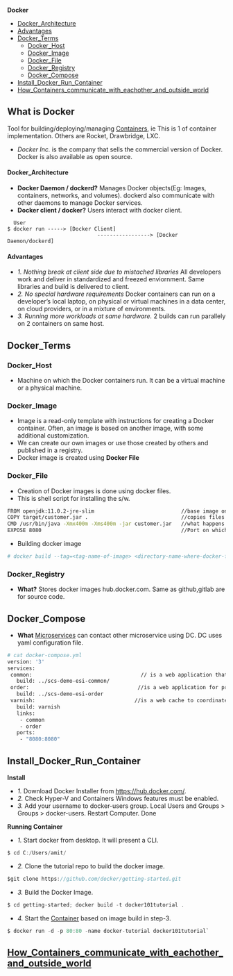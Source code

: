 **Docker**
  - [Docker_Architecture](#Docker_Architecture)
  - [Advantages](#Advantages)
- [Docker_Terms](#Docker_Terms)
  - [Docker_Host](#Docker_Host)
  - [Docker_Image](#Docker_Image)
  - [Docker_File](#Docker_File)
  - [Docker_Registry](#Docker_Registry)
  - [Docker_Compose](#Docker_Compose)
- [Install_Docker_Run_Container](#Install_Docker_Run_Container)
- [How_Containers_communicate_with_eachother_and_outside_world](#How_Containers_communicate_with_eachother_and_outside_world)

## What is Docker 
Tool for building/deploying/managing [Containers](../Containers), ie This is 1 of container implementation. Others are Rocket, Drawbridge, LXC.
- *Docker Inc.* is the company that sells the commercial version of Docker. Docker is also available as open source.

#### Docker_Architecture
- **Docker Daemon / dockerd?** Manages Docker objects(Eg: Images, containers, networks, and volumes). dockerd also communicate with other daemons to manage Docker services.
- **Docker client / docker?** Users interact with docker client.
```
  User 
$ docker run -----> [Docker Client]
                             -----------------> [Docker Daemon/dockerd]
```
#### Advantages
- *1. Nothing break at client side due to mistached libraries* All developers work and deliver in standardized and freezed enviornment. Same libraries and build is delivered to client.
- *2. No special hardware requirements* Docker containers can run on a developer’s local laptop, on physical or virtual machines in a data center, on cloud providers, or in a mixture of environments.
- *3. Running more workloads at same hardware.* 2 builds can run parallely on 2 containers on same host.


## Docker_Terms
### Docker_Host 
- Machine on which the Docker containers run. It can be a virtual machine or a physical machine.

### Docker_Image
- Image is a read-only template with instructions for creating a Docker container. Often, an image is based on another image, with some additional customization. 
- We can create our own images or use those created by others and published in a registry.
- Docker image is created using **Docker File**

### Docker_File
- Creation of Docker images is done using docker files.
- This is shell script for installing the s/w.
```bash
FROM openjdk:11.0.2-jre-slim                            //base image on which the installation is based
COPY target/customer.jar .                              //copies files in the Docker image
CMD /usr/bin/java -Xmx400m -Xms400m -jar customer.jar   //what happens when the Docker container is started
EXPOSE 8080                                             //Port on which docker is available
```
- Building docker image
```bash
# docker build --tag=<tag-name-of-image> <directory-name-where-docker-file-is-present>    //docker is command line tool
```

### Docker_Registry
- **What?** Stores docker images hub.docker.com. Same as github,gitlab are for source code.

## Docker_Compose
- **What** [Microservices](/System-Design/Concepts/MicroServices) can contact other microservice using DC. DC uses yaml configuration file.
 ```bash
 # cat docker-compose.yml
 version: '3'
services:
  common:                                   // is a web application that is supposed to deliver common artifacts.
    build: ../scs-demo-esi-common/
  order:                                   //is a web application for processing orders.
    build: ../scs-demo-esi-order
  varnish:                                //is a web cache to coordinate the two web applications.
    build: varnish
    links:
     - common
     - order
    ports:
     - "8080:8080"
 ```

## Install_Docker_Run_Container
**Install**
- *1.* Download Docker Installer from https://hub.docker.com/.
- *2.* Check Hyper-V and Containers Windows features must be enabled.
- *3.* Add your username to docker-users group. Local Users and Groups > Groups > docker-users. Restart Computer. Done

**Running Container**
- *1.* Start docker from desktop. It will present a CLI. 
```c
$ cd C:/Users/amit/
```
- *2.* Clone the tutorial repo to build the docker image. 
```c
$git clone https://github.com/docker/getting-started.git
```
- *3.* Build the Docker Image.  
```c
$ cd getting-started; docker build -t docker101tutorial .
```
- *4.* Start the [Container](../../Containers) based on image build in step-3. 
```c
$ docker run -d -p 80:80 -name docker-tutorial docker101tutorial`
```

## [How_Containers_communicate_with_eachother_and_outside_world](Docker_Networking)
